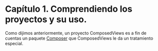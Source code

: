 
# Capítulo 1. Comprendiendo los proyectos y su uso.

Como dijimos anteriormente, un proyecto ComposedViews es a fin de cuentas un paquete [Composer](https://getcomposer.org) que ComposedViews le da un tratamiento especial.

